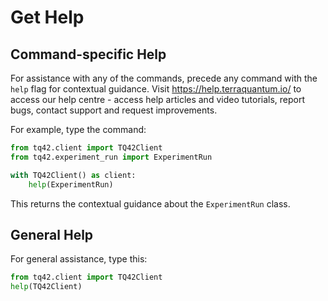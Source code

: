 # Get Help

## Command-specific Help
For assistance with any of the commands, precede any command with the `help` flag for contextual guidance.
Visit https://help.terraquantum.io/ to access our help centre - access help articles and video tutorials, report bugs, contact support and request improvements.

For example, type the command:

```python
from tq42.client import TQ42Client
from tq42.experiment_run import ExperimentRun

with TQ42Client() as client:
    help(ExperimentRun)
```

This returns the contextual guidance about the `ExperimentRun` class.

## General Help
For general assistance, type this:
```python
from tq42.client import TQ42Client
help(TQ42Client)
```
